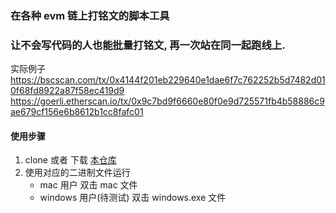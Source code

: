 ### 在各种 evm 链上打铭文的脚本工具

### 让不会写代码的人也能批量打铭文, 再一次站在同一起跑线上.

实际例子
https://bscscan.com/tx/0x4144f201eb229640e1dae6f7c762252b5d7482d010f68fd8922a87f58ec419d9
https://goerli.etherscan.io/tx/0x9c7bd9f6660e80f0e9d725571fb4b58886c9ae679cf156e6b8612b1cc8fafc01

#### 使用步骤

1. clone 或者 下载 [本仓库](https://github.com/0xJayShen/EVM-BRC20-BATCH/archive/refs/heads/main.zip)
2. 使用对应的二进制文件运行
    - mac 用户
      双击 mac 文件
    - windows 用户(待测试)
      双击 windows.exe 文件